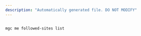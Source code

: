 ```yaml
---
description: "Automatically generated file. DO NOT MODIFY"
---
```


```cli

mgc me followed-sites list

```